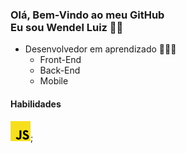 ### Olá, Bem-Vindo ao meu GitHub <br> Eu sou Wendel Luiz 👾🤟

- Desenvolvedor em aprendizado 🧑🏻‍💻
	- Front-End 
	- Back-End
	- Mobile

#### Habilidades
![JavaScript](/img/js-icon.png);
